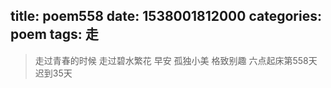 title: poem558
date: 1538001812000
categories: poem
tags: 走
---
> 走过青春的时候
走过碧水繁花
早安
孤独小美
格致别趣
六点起床第558天 迟到35天